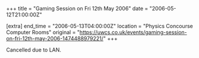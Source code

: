 +++
title = "Gaming Session on Fri 12th May 2006"
date = "2006-05-12T21:00:00Z"

[extra]
end_time = "2006-05-13T04:00:00Z"
location = "Physics Concourse Computer Rooms"
original = "https://uwcs.co.uk/events/gaming-session-on-fri-12th-may-2006-1474488979221/"
+++

Cancelled due to LAN.

